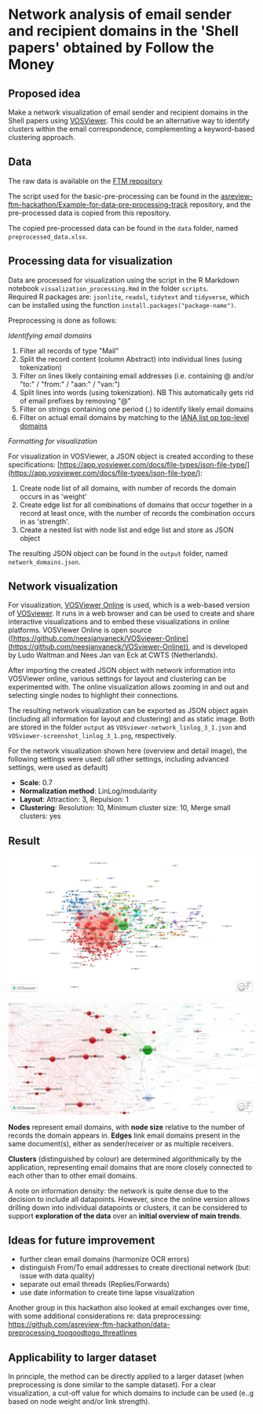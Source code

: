 # Network analysis of email sender and recipient domains in the 'Shell papers' obtained by Follow the Money

## Proposed idea

Make a network visualization of email sender and recipient domains in the Shell papers using [VOSViewer](https://www.vosviewer.com/). This could be an alternative way to identify clusters within the email correspondence, complementing a keyword-based clustering approach. 

## Data
The raw data is available on the [FTM repository](https://github.com/ftmnl/asr)

The script used for the basic-pre-processing can be found in the 
[asreview-ftm-hackathon/Example-for-data-pre-processing-track](https://github.com/asreview-ftm-hackathon/Example-for-data-pre-processing-track)
repository, and the pre-processed data is copied from this repository.

The copied pre-processed data can be found in the `data` folder, named `preprocessed_data.xlsx`.


## Processing data for visualization

Data are processed for visualization using the script in the R Markdown notebook `visualization_processing.Rmd` in the folder `scripts`.  
Required R packages are:  `jsonlite`, `readxl`, `tidytext` and `tidyverse`, which can be installed using the function `install.packages("package-name")`.

Preprocessing is done as follows:

*Identifying email domains*

1. Filter all records of type "Mail"
2. Split the record content (column Abstract) into individual lines (using tokenization)
3. Filter on lines likely containing email addresses (i.e. containing @ and/or "to:" / "from:" / "aan:" / "van:")
4. Split lines into words (using tokenization). NB This automatically gets rid of email prefixes by removing "@"
5. Filter on strings containing one period (.) to identify likely email domains
6. Filter on actual email domains by matching to the [IANA list op top-level domains](https://data.iana.org/TLD/tlds-alpha-by-domain.txt)

*Formatting for visualization*

For visualization in VOSViewer, a JSON object is created according to these specifications: [https://app.vosviewer.com/docs/file-types/json-file-type/](https://app.vosviewer.com/docs/file-types/json-file-type/):

1. Create node list of all domains, with number of records the domain occurs in as 'weight'
2. Create edge list for all combinations of domains that occur together in a record at least once, with the number of records the combination occurs in as 'strength'.
3. Create a nested list with node list and edge list and store as JSON object

The resulting JSON object can be found in the `output` folder, named `network_domains.json`.

## Network visualization

For visualization, [VOSViewer Online](https://app.vosviewer.com/) is used, which is a web-based version of [VOSviewer](https://www.vosviewer.com/). It runs in a web browser and can be used to create and share interactive visualizations and to embed these visualizations in online platforms. VOSViewer Online is open source ([https://github.com/neesjanvaneck/VOSviewer-Online](https://github.com/neesjanvaneck/VOSviewer-Online)), and is developed by Ludo Waltman and Nees Jan van Eck at CWTS (Netherlands). 

After importing the created JSON object with network information into VOSViewer online, various settings for layout and clustering can be experimented with. The online visualization allows zooming in and out and selecting single nodes to highlight their connections.

The resulting network visualization can be exported as JSON object again (including all information for layout and clustering) and as static image. Both are stored in the folder `output` as  `VOSviewer-network_linlog_3_1.json` and `VOSviewer-screenshot_linlog_3_1.png`, respectively.    

For the network visualization shown here (overview and detail image), the following settings were used:
(all other settings, including advanced settings, were used as default)

- **Scale**: 0.7
- **Normalization method**: LinLog/modularity
- **Layout**: Attraction: 3, Repulsion: 1
- **Clustering**: Resolution: 10, Minimum cluster size: 10, Merge small clusters: yes 

## Result 


![Shell papers: network visualization of email domains](output/VOSviewer-screenshot_linlog_3_1.png)

![Shell papers: network visualization of email domains - detail](output/VOSviewer-screenshot_linlog_3_1_zoom.png)

**Nodes** represent email domains, with **node size** relative to the number of records the domain appears in. **Edges** link email domains present in the same document(s), either as sender/receiver or as multiple receivers. 

**Clusters** (distinguished by colour) are determined algorithmically by the application, representing email domains that are more closely connected to each other than to other email domains.

A note on information density: the network is quite dense due to the decision to include all datapoints. However, since the online version allows drilling down into individual datapoints or clusters, it can be considered to support **exploration of the data** over an **initial overview of main trends**. 

## Ideas for future improvement
- further clean email domains (harmonize OCR errors) 
- distinguish From/To email addresses to create directional network (but: issue with data quality)
- separate out email threads (Replies/Forwards)
- use date information to create time lapse visualization

Another group in this hackathon also looked at email exchanges over time, with some additional considerations re: data preprocessing:
https://github.com/asreview-ftm-hackathon/data-preprocessing_toogoodtogo_threatlines

## Applicability to larger dataset 
In principle, the method can be directly applied to a larger dataset (when preprocessing is done similar to the sample dataset). For a clear visualization, a cut-off value for which domains to include can be used (e..g based on node weight and/or link strength).  
